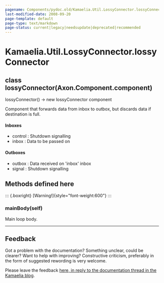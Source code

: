 ```yaml
---
pagename: Components/pydoc.old/Kamaelia.Util.LossyConnector.lossyConnector
last-modified-date: 2008-09-20
page-template: default
page-type: text/markdown
page-status: current|legacy|needsupdate|deprecated|recommended
---
```

Kamaelia.Util.LossyConnector.lossyConnector
===========================================

class lossyConnector(Axon.Component.component)
----------------------------------------------

lossyConnector() -\> new lossyConnector component

Component that forwards data from inbox to outbox, but discards data if
destination is full.

#### Inboxes

-   control : Shutdown signalling
-   inbox : Data to be passed on

#### Outboxes

-   outbox : Data received on \'inbox\' inbox
-   signal : Shutdown signalling

Methods defined here
--------------------

::: {.boxright}
[Warning!]{style="font-weight:600"}
:::

### mainBody(self)

Main loop body.

------------------------------------------------------------------------

Feedback
--------

Got a problem with the documentation? Something unclear, could be
clearer? Want to help with improving? Constructive criticism, preferably
in the form of suggested rewording is very welcome.

Please leave the feedback [here, in reply to the documentation thread in
the Kamaelia
blog](http://kamaelia.sourceforge.net/cgi-bin/blog/blog.cgi?rm=addpostcomment&postid=1131454685).
